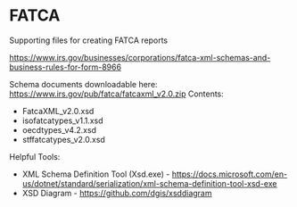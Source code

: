 # FATCA
Supporting files for creating FATCA reports

https://www.irs.gov/businesses/corporations/fatca-xml-schemas-and-business-rules-for-form-8966

Schema documents downloadable here: https://www.irs.gov/pub/fatca/fatcaxml_v2.0.zip
Contents:
- FatcaXML_v2.0.xsd
- isofatcatypes_v1.1.xsd
- oecdtypes_v4.2.xsd
- stffatcatypes_v2.0.xsd

Helpful Tools: 

- XML Schema Definition Tool (Xsd.exe) - https://docs.microsoft.com/en-us/dotnet/standard/serialization/xml-schema-definition-tool-xsd-exe
- XSD Diagram - https://github.com/dgis/xsddiagram
